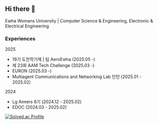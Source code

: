 ## Hi there 👋

<!--
**chelsseeey/chelsseeey** is a ✨ _special_ ✨ repository because its `README.md` (this file) appears on your GitHub profile.

-->
<!-- ──────────────────────────────────────────────────────── -->
Ewha Womans University | Computer Science & Engineering, Electronic & Electrical Engineering

### Experiences
2025
- 19기 도전학기제 | 팀 AeroEwha (2025.05 -)
- 제 23회 AAM Tech Challenge (2025.03 -)
- EURON (2025.03 -)
- Multiagent Communications and Networking Lab 인턴 (2025.01 - 2025.02)

2024
- Lg Aimers 6기 (2024.12 - 2025.02)
- EDOC (2024.03 - 2025.02)


[![Solved.ac Profile](http://mazassumnida.wtf/api/v2/generate_badge?boj=stargirl03)](https://solved.ac/stargirl03/)

